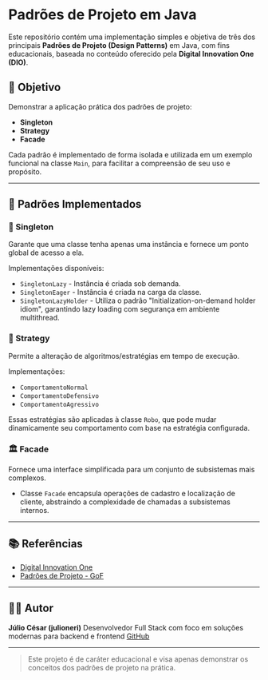 # Padrões de Projeto em Java

Este repositório contém uma implementação simples e objetiva de três dos principais **Padrões de Projeto (Design Patterns)** em Java, com fins educacionais, baseada no conteúdo oferecido pela **Digital Innovation One (DIO)**.

## 📌 Objetivo

Demonstrar a aplicação prática dos padrões de projeto:
- **Singleton**
- **Strategy**
- **Facade**

Cada padrão é implementado de forma isolada e utilizada em um exemplo funcional na classe `Main`, para facilitar a compreensão de seu uso e propósito.

---

## 🧩 Padrões Implementados

### 🔁 Singleton

Garante que uma classe tenha apenas uma instância e fornece um ponto global de acesso a ela.

Implementações disponíveis:
- `SingletonLazy` - Instância é criada sob demanda.
- `SingletonEager` - Instância é criada na carga da classe.
- `SingletonLazyHolder` - Utiliza o padrão "Initialization-on-demand holder idiom", garantindo lazy loading com segurança em ambiente multithread.

### 🤖 Strategy

Permite a alteração de algoritmos/estratégias em tempo de execução.

Implementações:
- `ComportamentoNormal`
- `ComportamentoDefensivo`
- `ComportamentoAgressivo`

Essas estratégias são aplicadas à classe `Robo`, que pode mudar dinamicamente seu comportamento com base na estratégia configurada.

### 🏛️ Facade

Fornece uma interface simplificada para um conjunto de subsistemas mais complexos.

- Classe `Facade` encapsula operações de cadastro e localização de cliente, abstraindo a complexidade de chamadas a subsistemas internos.

---

## 📚 Referências

* [Digital Innovation One](https://www.dio.me/)
* [Padrões de Projeto - GoF](https://refactoring.guru/pt-br/design-patterns)

---

## 🧑‍💻 Autor

**Júlio César (julioneri)**
Desenvolvedor Full Stack com foco em soluções modernas para backend e frontend
[GitHub](https://github.com/julioneri)

---

> Este projeto é de caráter educacional e visa apenas demonstrar os conceitos dos padrões de projeto na prática.